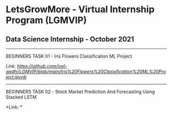 # LetsGrowMore - Virtual Internship Program (LGMVIP)
## Data Science Internship - October 2021

-----------------------

BEGINNERS TASK 01 - Iris Flowers Classification ML Project

*Link: https://github.com/joel-aadhi/LGMVIP/blob/main/Iris%20Flowers%20Classification%20ML%20Project.ipynb*

---------------------------------------------------------------------------------------------------------------

BEGINNERS TASK 02 - Stock Market Prediction And Forecasting Using Stacked LSTM

*Link:   *

